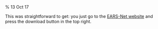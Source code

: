 % 13 Oct 17

This was straightforward to get: you just go to the [EARS-Net website](http://atlas.ecdc.europa.eu/public/index.aspx)
and press the download button in the top right.
